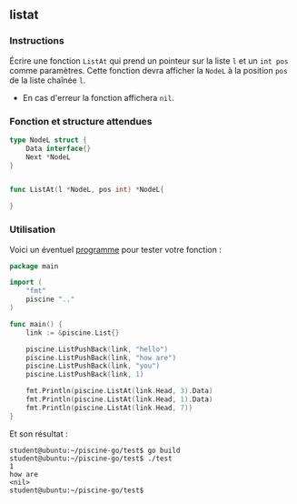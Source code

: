 ## listat

### Instructions

Écrire une fonction `ListAt` qui prend un pointeur sur la liste `l` et un `int pos` comme paramètres. Cette fonction devra afficher la `NodeL` à la position `pos` de la liste chaînée `l`.

- En cas d'erreur la fonction affichera `nil`.

### Fonction et structure attendues

```go
type NodeL struct {
	Data interface{}
	Next *NodeL
}


func ListAt(l *NodeL, pos int) *NodeL{

}
```

### Utilisation

Voici un éventuel [programme](TODO-LINK) pour tester votre fonction :

```go
package main

import (
	"fmt"
	piscine ".."
)

func main() {
	link := &piscine.List{}

	piscine.ListPushBack(link, "hello")
	piscine.ListPushBack(link, "how are")
	piscine.ListPushBack(link, "you")
	piscine.ListPushBack(link, 1)

	fmt.Println(piscine.ListAt(link.Head, 3).Data)
	fmt.Println(piscine.ListAt(link.Head, 1).Data)
	fmt.Println(piscine.ListAt(link.Head, 7))
}

```

Et son résultat :

```console
student@ubuntu:~/piscine-go/test$ go build
student@ubuntu:~/piscine-go/test$ ./test
1
how are
<nil>
student@ubuntu:~/piscine-go/test$
```
